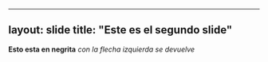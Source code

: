 ---
layout: slide
title: "Este es el segundo slide"
--
**Esto esta en negrita**
*con la flecha izquierda se devuelve*
